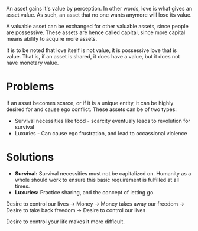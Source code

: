 An asset gains it's value by perception.
In other words, love is what gives an asset value.
As such, an asset that no one wants anymore will lose its value.

A valuable asset can be exchanged for other valuable assets, since people are possessive.
These assets are hence called capital, since more capital means ability to acquire more assets.

It is to be noted that love itself is not value, it is possessive love that is value.
That is, if an asset is shared, it does have a value, but it does not have monetary value.

# Problems
If an asset becomes scarce, or if it is a unique entity, it can be highly desired for and cause ego conflict. These assets can be of two types:
- Survival necessities like food - scarcity eventualy leads to revolution for survival
- Luxuries - Can cause ego frustration, and lead to occassional violence

# Solutions
- **Survival:** Survival necessities must not be capitalized on. Humanity as a whole should work to ensure this basic requirement is fulfilled at all times.
- **Luxuries:** Practice sharing, and the concept of letting go.

Desire to control our lives -> Money -> Money takes away our freedom -> Desire to take back freedom -> Desire to control our lives

Desire to control your life makes it more difficult.